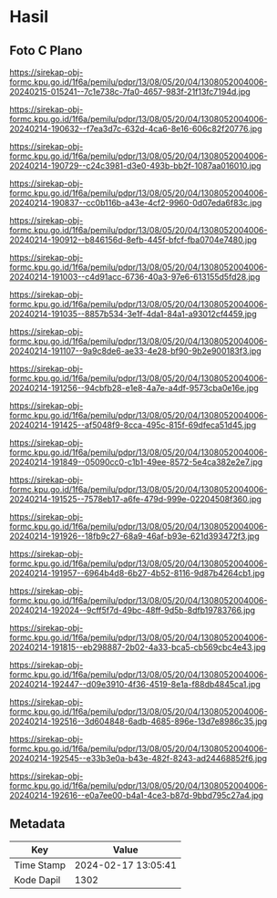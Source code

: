 # Hasil

## Foto C Plano

https://sirekap-obj-formc.kpu.go.id/1f6a/pemilu/pdpr/13/08/05/20/04/1308052004006-20240215-015241--7c1e738c-7fa0-4657-983f-21f13fc7194d.jpg

https://sirekap-obj-formc.kpu.go.id/1f6a/pemilu/pdpr/13/08/05/20/04/1308052004006-20240214-190632--f7ea3d7c-632d-4ca6-8e16-606c82f20776.jpg

https://sirekap-obj-formc.kpu.go.id/1f6a/pemilu/pdpr/13/08/05/20/04/1308052004006-20240214-190729--c24c3981-d3e0-493b-bb2f-1087aa016010.jpg

https://sirekap-obj-formc.kpu.go.id/1f6a/pemilu/pdpr/13/08/05/20/04/1308052004006-20240214-190837--cc0b116b-a43e-4cf2-9960-0d07eda6f83c.jpg

https://sirekap-obj-formc.kpu.go.id/1f6a/pemilu/pdpr/13/08/05/20/04/1308052004006-20240214-190912--b846156d-8efb-445f-bfcf-fba0704e7480.jpg

https://sirekap-obj-formc.kpu.go.id/1f6a/pemilu/pdpr/13/08/05/20/04/1308052004006-20240214-191003--c4d91acc-6736-40a3-97e6-613155d5fd28.jpg

https://sirekap-obj-formc.kpu.go.id/1f6a/pemilu/pdpr/13/08/05/20/04/1308052004006-20240214-191035--8857b534-3e1f-4da1-84a1-a93012cf4459.jpg

https://sirekap-obj-formc.kpu.go.id/1f6a/pemilu/pdpr/13/08/05/20/04/1308052004006-20240214-191107--9a9c8de6-ae33-4e28-bf90-9b2e900183f3.jpg

https://sirekap-obj-formc.kpu.go.id/1f6a/pemilu/pdpr/13/08/05/20/04/1308052004006-20240214-191256--94cbfb28-e1e8-4a7e-a4df-9573cba0e16e.jpg

https://sirekap-obj-formc.kpu.go.id/1f6a/pemilu/pdpr/13/08/05/20/04/1308052004006-20240214-191425--af5048f9-8cca-495c-815f-69dfeca51d45.jpg

https://sirekap-obj-formc.kpu.go.id/1f6a/pemilu/pdpr/13/08/05/20/04/1308052004006-20240214-191849--05090cc0-c1b1-49ee-8572-5e4ca382e2e7.jpg

https://sirekap-obj-formc.kpu.go.id/1f6a/pemilu/pdpr/13/08/05/20/04/1308052004006-20240214-191525--7578eb17-a6fe-479d-999e-02204508f360.jpg

https://sirekap-obj-formc.kpu.go.id/1f6a/pemilu/pdpr/13/08/05/20/04/1308052004006-20240214-191926--18fb9c27-68a9-46af-b93e-621d393472f3.jpg

https://sirekap-obj-formc.kpu.go.id/1f6a/pemilu/pdpr/13/08/05/20/04/1308052004006-20240214-191957--6964b4d8-6b27-4b52-8116-9d87b4264cb1.jpg

https://sirekap-obj-formc.kpu.go.id/1f6a/pemilu/pdpr/13/08/05/20/04/1308052004006-20240214-192024--9cff5f7d-49bc-48ff-9d5b-8dfb19783766.jpg

https://sirekap-obj-formc.kpu.go.id/1f6a/pemilu/pdpr/13/08/05/20/04/1308052004006-20240214-191815--eb298887-2b02-4a33-bca5-cb569cbc4e43.jpg

https://sirekap-obj-formc.kpu.go.id/1f6a/pemilu/pdpr/13/08/05/20/04/1308052004006-20240214-192447--d09e3910-4f36-4519-8e1a-f88db4845ca1.jpg

https://sirekap-obj-formc.kpu.go.id/1f6a/pemilu/pdpr/13/08/05/20/04/1308052004006-20240214-192516--3d604848-6adb-4685-896e-13d7e8986c35.jpg

https://sirekap-obj-formc.kpu.go.id/1f6a/pemilu/pdpr/13/08/05/20/04/1308052004006-20240214-192545--e33b3e0a-b43e-482f-8243-ad24468852f6.jpg

https://sirekap-obj-formc.kpu.go.id/1f6a/pemilu/pdpr/13/08/05/20/04/1308052004006-20240214-192616--e0a7ee00-b4a1-4ce3-b87d-9bbd795c27a4.jpg


## Metadata

| Key        | Value               |
| ---------- | ------------------- |
| Time Stamp | 2024-02-17 13:05:41 |
| Kode Dapil | 1302                |



